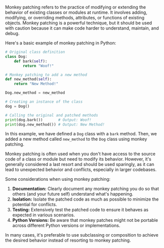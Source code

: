 Monkey patching refers to the practice of modifying or extending the behavior of existing classes or modules at runtime. It involves adding, modifying, or overriding methods, attributes, or functions of existing objects. Monkey patching is a powerful technique, but it should be used with caution because it can make code harder to understand, maintain, and debug.

Here's a basic example of monkey patching in Python:

```python
# Original class definition
class Dog:
    def bark(self):
        return "Woof!"

# Monkey patching to add a new method
def new_method(self):
    return "New Method!"

Dog.new_method = new_method

# Creating an instance of the class
dog = Dog()

# Calling the original and patched methods
print(dog.bark())       # Output: Woof!
print(dog.new_method()) # Output: New Method!
```

In this example, we have defined a `Dog` class with a `bark` method. Then, we added a new method called `new_method` to the `Dog` class using monkey patching.

Monkey patching is often used when you don't have access to the source code of a class or module but need to modify its behavior. However, it's generally considered a last resort and should be used sparingly, as it can lead to unexpected behavior and conflicts, especially in larger codebases.

Some considerations when using monkey patching:
1. **Documentation:** Clearly document any monkey patching you do so that others (and your future self) understand what's happening.
2. **Isolation:** Isolate the patched code as much as possible to minimize the potential for conflicts.
3. **Testing:** Extensively test the patched code to ensure it behaves as expected in various scenarios.
4. **Python Versions:** Be aware that monkey patches might not be portable across different Python versions or implementations.

In many cases, it's preferable to use subclassing or composition to achieve the desired behavior instead of resorting to monkey patching.
